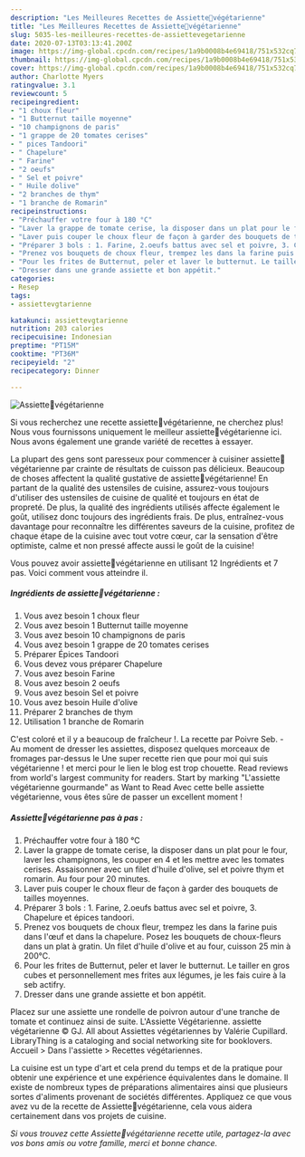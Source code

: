 ```yaml
---
description: "Les Meilleures Recettes de Assiette🌿végétarienne"
title: "Les Meilleures Recettes de Assiette🌿végétarienne"
slug: 5035-les-meilleures-recettes-de-assiettevegetarienne
date: 2020-07-13T03:13:41.200Z
image: https://img-global.cpcdn.com/recipes/1a9b0008b4e69418/751x532cq70/assiette🌿vegetarienne-photo-principale-de-la-recette.jpg
thumbnail: https://img-global.cpcdn.com/recipes/1a9b0008b4e69418/751x532cq70/assiette🌿vegetarienne-photo-principale-de-la-recette.jpg
cover: https://img-global.cpcdn.com/recipes/1a9b0008b4e69418/751x532cq70/assiette🌿vegetarienne-photo-principale-de-la-recette.jpg
author: Charlotte Myers
ratingvalue: 3.1
reviewcount: 5
recipeingredient:
- "1 choux fleur"
- "1 Butternut taille moyenne"
- "10 champignons de paris"
- "1 grappe de 20 tomates cerises"
- " pices Tandoori"
- " Chapelure"
- " Farine"
- "2 oeufs"
- " Sel et poivre"
- " Huile dolive"
- "2 branches de thym"
- "1 branche de Romarin"
recipeinstructions:
- "Préchauffer votre four à 180 °C"
- "Laver la grappe de tomate cerise, la disposer dans un plat pour le four, laver les champignons, les couper en 4 et les mettre avec les tomates cerises. Assaisonner avec un filet d&#39;huile d&#39;olive, sel et poivre thym et romarin. Au four pour 20 minutes."
- "Laver puis couper le choux fleur de façon à garder des bouquets de tailles moyennes."
- "Préparer 3 bols : 1. Farine, 2.oeufs battus avec sel et poivre, 3. Chapelure et épices tandoori."
- "Prenez vos bouquets de choux fleur, trempez les dans la farine puis dans l&#39;œuf et dans la chapelure. Posez les bouquets de choux-fleurs dans un plat à gratin. Un filet d&#39;huile d&#39;olive et au four, cuisson 25 min à 200°C."
- "Pour les frites de Butternut, peler et laver le butternut. Le tailler en gros cubes et personnellement mes frites aux légumes, je les fais cuire à la seb actifry."
- "Dresser dans une grande assiette et bon appétit."
categories:
- Resep
tags:
- assiettevgtarienne

katakunci: assiettevgtarienne 
nutrition: 203 calories
recipecuisine: Indonesian
preptime: "PT15M"
cooktime: "PT36M"
recipeyield: "2"
recipecategory: Dinner

---
```



![Assiette🌿végétarienne](https://img-global.cpcdn.com/recipes/1a9b0008b4e69418/751x532cq70/assiette🌿vegetarienne-photo-principale-de-la-recette.jpg)

Si vous recherchez une recette assiette🌿végétarienne, ne cherchez plus! Nous vous fournissons uniquement le meilleur assiette🌿végétarienne ici. Nous avons également une grande variété de recettes à essayer.

La plupart des gens sont paresseux pour commencer à cuisiner assiette🌿végétarienne par crainte de résultats de cuisson pas délicieux. Beaucoup de choses affectent la qualité gustative de assiette🌿végétarienne! En partant de la qualité des ustensiles de cuisine, assurez-vous toujours d'utiliser des ustensiles de cuisine de qualité et toujours en état de propreté. De plus, la qualité des ingrédients utilisés affecte également le goût, utilisez donc toujours des ingrédients frais. De plus, entraînez-vous davantage pour reconnaître les différentes saveurs de la cuisine, profitez de chaque étape de la cuisine avec tout votre cœur, car la sensation d'être optimiste, calme et non pressé affecte aussi le goût de la cuisine!

<!--inarticleads1-->

Vous pouvez avoir assiette🌿végétarienne en utilisant 12 Ingrédients et 7 pas. Voici comment vous atteindre il.

##### Ingrédients de assiette🌿végétarienne :

1. Vous avez besoin 1 choux fleur
1. Vous avez besoin 1 Butternut taille moyenne
1. Vous avez besoin 10 champignons de paris
1. Vous avez besoin 1 grappe de 20 tomates cerises
1. Préparer  Épices Tandoori
1. Vous devez vous préparer  Chapelure
1. Vous avez besoin  Farine
1. Vous avez besoin 2 oeufs
1. Vous avez besoin  Sel et poivre
1. Vous avez besoin  Huile d&#39;olive
1. Préparer 2 branches de thym
1. Utilisation 1 branche de Romarin


C&#39;est coloré et il y a beaucoup de fraîcheur !. La recette par Poivre Seb. - Au moment de dresser les assiettes, disposez quelques morceaux de fromages par-dessus le Une super recette rien que pour moi qui suis végétarienne ! et merci pour le lien le blog est trop chouette. Read reviews from world&#39;s largest community for readers. Start by marking &#34;L&#39;assiette végétarienne gourmande&#34; as Want to Read Avec cette belle assiette végétarienne, vous êtes sûre de passer un excellent moment ! 

<!--inarticleads2-->

##### Assiette🌿végétarienne pas à pas :

1. Préchauffer votre four à 180 °C
1. Laver la grappe de tomate cerise, la disposer dans un plat pour le four, laver les champignons, les couper en 4 et les mettre avec les tomates cerises. Assaisonner avec un filet d&#39;huile d&#39;olive, sel et poivre thym et romarin. Au four pour 20 minutes.
1. Laver puis couper le choux fleur de façon à garder des bouquets de tailles moyennes.
1. Préparer 3 bols : 1. Farine, 2.oeufs battus avec sel et poivre, 3. Chapelure et épices tandoori.
1. Prenez vos bouquets de choux fleur, trempez les dans la farine puis dans l&#39;œuf et dans la chapelure. Posez les bouquets de choux-fleurs dans un plat à gratin. Un filet d&#39;huile d&#39;olive et au four, cuisson 25 min à 200°C.
1. Pour les frites de Butternut, peler et laver le butternut. Le tailler en gros cubes et personnellement mes frites aux légumes, je les fais cuire à la seb actifry.
1. Dresser dans une grande assiette et bon appétit.


Placez sur une assiette une rondelle de poivron autour d&#39;une tranche de tomate et continuez ainsi de suite. L&#39;Assiette Végétarienne. assiette végétarienne © GJ. All about Assiettes végétariennes by Valérie Cupillard. LibraryThing is a cataloging and social networking site for booklovers. Accueil &gt; Dans l&#39;assiette &gt; Recettes végétariennes. 

<!--inarticleads1-->

<p>
La cuisine est un type d'art et cela prend du temps et de la pratique pour obtenir une expérience et une expérience équivalentes dans le domaine. Il existe de nombreux types de préparations alimentaires ainsi que plusieurs sortes d'aliments provenant de sociétés différentes. Appliquez ce que vous avez vu de la recette de Assiette🌿végétarienne, cela vous aidera certainement dans vos projets de cuisine.
</p>

<p>
<i>Si vous trouvez cette Assiette🌿végétarienne recette utile, partagez-la avec vos bons amis ou votre famille, merci et bonne chance.</i>
</p>
